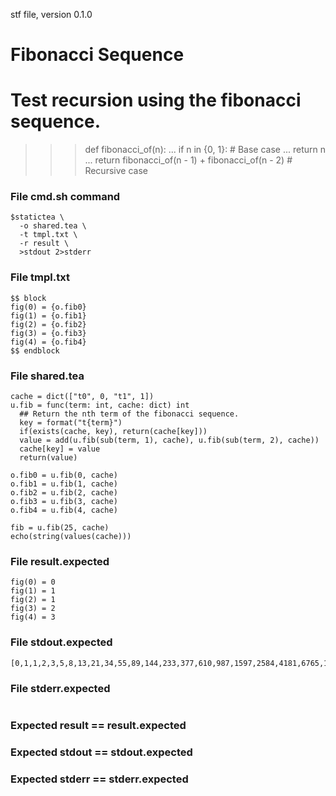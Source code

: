 stf file, version 0.1.0

# Fibonacci Sequence

# Test recursion using the fibonacci sequence.

>>> def fibonacci_of(n):
...     if n in {0, 1}:  # Base case
...         return n
...     return fibonacci_of(n - 1) + fibonacci_of(n - 2)  # Recursive case


### File cmd.sh command

~~~
$statictea \
  -o shared.tea \
  -t tmpl.txt \
  -r result \
  >stdout 2>stderr
~~~

### File tmpl.txt

~~~
$$ block
fig(0) = {o.fib0}
fig(1) = {o.fib1}
fig(2) = {o.fib2}
fig(3) = {o.fib3}
fig(4) = {o.fib4}
$$ endblock
~~~

### File shared.tea

~~~
cache = dict(["t0", 0, "t1", 1])
u.fib = func(term: int, cache: dict) int
  ## Return the nth term of the fibonacci sequence.
  key = format("t{term}")
  if(exists(cache, key), return(cache[key]))
  value = add(u.fib(sub(term, 1), cache), u.fib(sub(term, 2), cache))
  cache[key] = value
  return(value)

o.fib0 = u.fib(0, cache)
o.fib1 = u.fib(1, cache)
o.fib2 = u.fib(2, cache)
o.fib3 = u.fib(3, cache)
o.fib4 = u.fib(4, cache)

fib = u.fib(25, cache)
echo(string(values(cache)))

~~~

### File result.expected

~~~
fig(0) = 0
fig(1) = 1
fig(2) = 1
fig(3) = 2
fig(4) = 3
~~~

### File stdout.expected

~~~
[0,1,1,2,3,5,8,13,21,34,55,89,144,233,377,610,987,1597,2584,4181,6765,10946,17711,28657,46368,75025]
~~~

### File stderr.expected

~~~
~~~

### Expected result == result.expected
### Expected stdout == stdout.expected
### Expected stderr == stderr.expected
